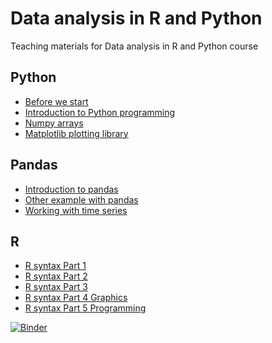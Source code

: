 # Data analysis in R and Python


Teaching materials for Data analysis in R and Python course

## Python

* [Before we start](http://nbviewer.jupyter.org/github/ondrolexa/r-python/blob/master/00-Intro.ipynb)
* [Introduction to Python programming](http://nbviewer.jupyter.org/github/ondrolexa/r-python/blob/master/01-Introduction-to-Python.ipynb)
* [Numpy arrays](http://nbviewer.jupyter.org/github/ondrolexa/r-python/blob/master/02-Numpy.ipynb)
* [Matplotlib plotting library](http://nbviewer.jupyter.org/github/ondrolexa/r-python/blob/master/03-Matplotlib.ipynb)

## Pandas
* [Introduction to pandas](https://github.com/ondrolexa/r-python/blob/master/pandas-01-titanic.ipynb)
* [Other example with pandas](https://github.com/ondrolexa/r-python/blob/master/pandas-02-clementinum.ipynb)
* [Working with time series](https://github.com/ondrolexa/r-python/blob/master/pandas-03-neic.ipynb)

## R

* [R syntax Part 1](http://nbviewer.jupyter.org/github/ondrolexa/r-python/blob/master/R_syntax_01.ipynb)
* [R syntax Part 2](http://nbviewer.jupyter.org/github/ondrolexa/r-python/blob/master/R_syntax_02.ipynb)
* [R syntax Part 3](http://nbviewer.jupyter.org/github/ondrolexa/r-python/blob/master/R_syntax_03.ipynb)
* [R syntax Part 4 Graphics](http://nbviewer.jupyter.org/github/ondrolexa/r-python/blob/master/R_syntax_04.ipynb)
* [R syntax Part 5 Programming](http://nbviewer.jupyter.org/github/ondrolexa/r-python/blob/master/R_syntax_05.ipynb)

[![Binder](http://mybinder.org/badge.svg)](http://mybinder.org:/repo/ondrolexa/r-python)
